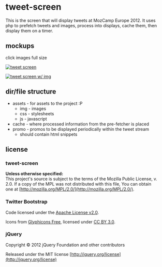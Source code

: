 # tweet-screen
This is the screen that will display tweets at MozCamp Europe 2012. It uses php to prefetch tweets and images, process into displays, cache them, then display them on a timer.

## mockups
click images full size

[![tweet screen](https://raw.github.com/fuzzyfox/tweet-screen/development/asset/img/tweet-screen.png)](https://raw.github.com/fuzzyfox/tweet-screen/development/asset/img/tweet-screen.png)

[![tweet screen w/ img](https://raw.github.com/fuzzyfox/tweet-screen/development/asset/img/tweet-screen-img.png)](https://raw.github.com/fuzzyfox/tweet-screen/development/asset/img/tweet-screen-img.png)

## dir/file structure
* assets - for assets to the project :P
	* img - images
	* css - stylesheets
	* js - javascript
* cache - where processed information from the pre-fetcher is placed
* promo - promos to be displayed periodically within the tweet stream
	* should contain html snippets

## license
### tweet-screen
**Unless otherwise specified:**  
This project's source is subject to the terms of the Mozilla Public License, v. 2.0. If a copy of the MPL was not distributed with this file, You can obtain one at [http://mozilla.org/MPL/2.0/](http://mozilla.org/MPL/2.0/).

### Twitter Bootstrap
Code licensed under the [Apache License v2.0](http://www.apache.org/licenses/LICENSE-2.0).

Icons from [Glyphicons Free](http://glyphicons.com), licensed under [CC BY 3.0](http://creativecommons.org/licenses/by/3.0/).

### jQuery
Copyright &copy; 2012 jQuery Foundation and other contributors

Released under the MIT license [http://jquery.org/license](http://jquery.org/license)